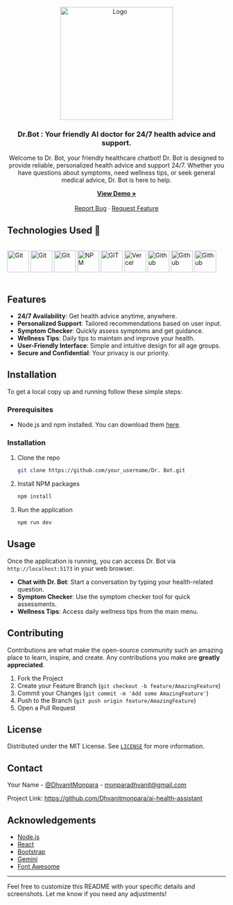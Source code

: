 <br />
<div align="center">
  <a href="https://drbot-ai.vercel.app/" alt='logo' >
    <img src="/frontend//src/assets/WhatsApp Image 2024-06-30 at 22.04.44_27e44073.jpg" alt="Logo" width="260">
  </a>

<h3 align="center">Dr.Bot : Your friendly AI doctor for 24/7 health advice and support.</h3>
<div align="center">

<p align="center">
Welcome to Dr. Bot, your friendly healthcare chatbot! Dr. Bot is designed to provide reliable, personalized health advice and support 24/7. Whether you have questions about symptoms, need wellness tips, or seek general medical advice, Dr. Bot is here to help.
  </p>
</div>
    <a href="https://ai-health-assistant-lovat.vercel.app/"><strong>View Demo »</strong></a>
    <br />
    <br />
    <a href="https://github.com/Dhvanitmonpara/ai-health-assistant/issues">Report Bug</a>
    ·
    <a href="https://github.com/Dhvanitmonpara/ai-health-assistant/issues">Request Feature</a>
  </p>
</div>

## Technologies Used 🚀

<br />

<div>
    <img height="50" src="https://img.shields.io/badge/node.js-6DA55F?style=for-the-badge&logo=node.js&logoColor=white" alt="Git" title="Git" /> 
  <img height="50" src="https://img.shields.io/badge/tailwindcss-%2338B2AC.svg?style=for-the-badge&logo=tailwind-css&logoColor=white" alt="Git" title="Git" /> 
  <img height="50" src="https://img.shields.io/badge/javascript-%23323330.svg?style=for-the-badge&logo=javascript&logoColor=%23F7DF1E" alt="Git" title="Git" /> 
  <img height="50" src="https://img.shields.io/badge/NPM-%23CB3837.svg?style=for-the-badge&logo=npm&logoColor=white" alt="NPM" title="NPM" /> 
  <img height="50" src="https://img.shields.io/badge/git-%23F05033.svg?style=for-the-badge&logo=git&logoColor=white" alt="GIT" title="GIT" /> 
  <img height="50" src="https://img.shields.io/badge/vercel-%23000000.svg?style=for-the-badge&logo=vercel&logoColor=white" alt="Vercel" title="Vercel" /> 
  <img height="50" src="https://img.shields.io/badge/github-%23121011.svg?style=for-the-badge&logo=github&logoColor=white" alt="Github" title="Github" /> 
  <img height="50" src="https://img.shields.io/badge/react-%2320232a.svg?style=for-the-badge&logo=react&logoColor=%2361DAFB" alt="Github" title="Github" /> 
  <img height="50" src="https://img.shields.io/badge/daisyui-5A0EF8?style=for-the-badge&logo=daisyui&logoColor=white" alt="Github" title="Github" /> 
    </div>

<br />

## Features

- **24/7 Availability**: Get health advice anytime, anywhere.
- **Personalized Support**: Tailored recommendations based on user input.
- **Symptom Checker**: Quickly assess symptoms and get guidance.
- **Wellness Tips**: Daily tips to maintain and improve your health.
- **User-Friendly Interface**: Simple and intuitive design for all age groups.
- **Secure and Confidential**: Your privacy is our priority.

## Installation

To get a local copy up and running follow these simple steps:

### Prerequisites

- Node.js and npm installed. You can download them <a href="https://nodejs.org/" target="_blank">here</a>.

### Installation

1. Clone the repo
   
   ```sh
   git clone https://github.com/your_username/Dr. Bot.git
   ```
2. Install NPM packages
   
   ```sh
   npm install
   ```
3. Run the application
   
   ```sh
   npm run dev
   ```

## Usage

Once the application is running, you can access Dr. Bot via `http://localhost:5173` in your web browser.

- **Chat with Dr. Bot**: Start a conversation by typing your health-related question.
- **Symptom Checker**: Use the symptom checker tool for quick assessments.
- **Wellness Tips**: Access daily wellness tips from the main menu.

## Contributing

Contributions are what make the open-source community such an amazing place to learn, inspire, and create. Any contributions you make are **greatly appreciated**.

1. Fork the Project
2. Create your Feature Branch (`git checkout -b feature/AmazingFeature`)
3. Commit your Changes (`git commit -m 'Add some AmazingFeature'`)
4. Push to the Branch (`git push origin feature/AmazingFeature`)
5. Open a Pull Request

## License

Distributed under the MIT License. See [`LICENSE`](https://legal-engineering.mit.edu/contributing-our-open-source-projects) for more information.

## Contact

Your Name - [@DhvanitMonpara](https://x.com/DhvanitMonpara/) - monparadhvanit@gmail.com

Project Link: <a href="https://github.com/Dhvanitmonpara/ai-health-assistant" target="_blank">https://github.com/Dhvanitmonpara/ai-health-assistant</a>

## Acknowledgements

- <a href="https://nodejs.org/" target="_blank">Node.js</a>
- <a href="https://reactjs.org/" target="_blank">React</a>
- <a href="https://getbootstrap.com/" target="_blank">Bootstrap</a>
- <a href="https://www.openai.com/" target="_blank">Gemini</a>
- <a href="https://fontawesome.com/" target="_blank">Font Awesome</a>

---

Feel free to customize this README with your specific details and screenshots. Let me know if you need any adjustments!
